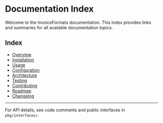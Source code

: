 # Documentation Index

Welcome to the InvoiceFormats documentation. This index provides links and summaries for all available documentation topics.

## Index

- [Overview](overview.md)
- [Installation](installation.md)
- [Usage](usage.md)
- [Configuration](configuration.md)
- [Architecture](architecture.md)
- [Testing](testing.md)
- [Contributing](contributing.md)
- [Roadmap](roadmap.md)
- [Changelog](../external/xrechnung_schema/CHANGELOG.md)

---

For API details, see code comments and public interfaces in `pkg/interfaces/`.
